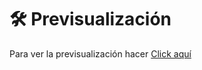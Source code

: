 # 🛠️ Previsualización 
Para ver la previsualización hacer <a href="https://d4lion.github.io/Nodo_Aztro_Daniel_Martinez_Tamayo/prueba_3/">Click aquí</a>
